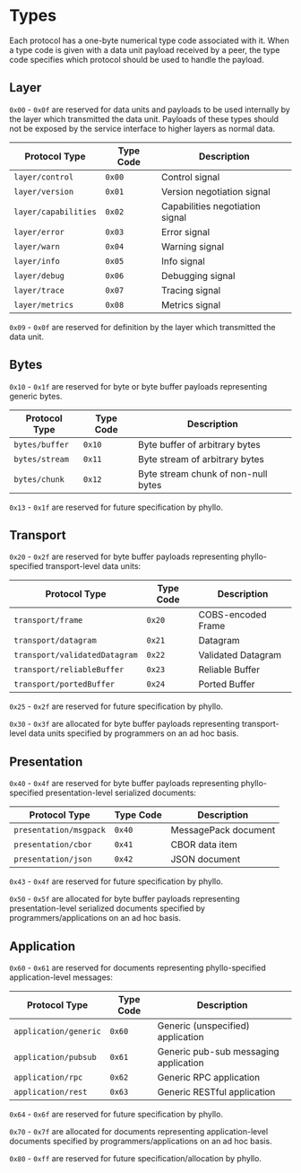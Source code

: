 # Types

Each protocol has a one-byte numerical type code associated with it. When a type code is given with a data unit payload received by a peer, the type code specifies which protocol should be used to handle the payload.


## Layer

`0x00` - `0x0f` are reserved for data units and payloads to be used internally by the layer which transmitted the data unit. Payloads of these types should not be exposed by the service interface to higher layers as normal data.

| Protocol Type        | Type Code | Description                     |
| -------------------- | --------- | ------------------------------- |
| `layer/control`      | `0x00`    | Control signal                  |
| `layer/version`      | `0x01`    | Version negotiation signal      |
| `layer/capabilities` | `0x02`    | Capabilities negotiation signal |
| `layer/error`        | `0x03`    | Error signal                    |
| `layer/warn`         | `0x04`    | Warning signal                  |
| `layer/info`         | `0x05`    | Info signal                     |
| `layer/debug`        | `0x06`    | Debugging signal                |
| `layer/trace`        | `0x07`    | Tracing signal                  |
| `layer/metrics`      | `0x08`    | Metrics signal                  |

`0x09` - `0x0f` are reserved for definition by the layer which transmitted the data unit.


## Bytes

`0x10` - `0x1f` are reserved for byte or byte buffer payloads representing generic bytes.

| Protocol Type  | Type Code | Description                         |
| -------------- | --------- | ----------------------------------- |
| `bytes/buffer` | `0x10`    | Byte buffer of arbitrary bytes      |
| `bytes/stream` | `0x11`    | Byte stream of arbitrary bytes      |
| `bytes/chunk`  | `0x12`    | Byte stream chunk of non-null bytes |

`0x13` - `0x1f` are reserved for future specification by phyllo.


## Transport

`0x20` - `0x2f` are reserved for byte buffer payloads representing phyllo-specified transport-level data units:

| Protocol Type                | Type Code | Description        |
| ---------------------------- | --------- | ------------------ |
| `transport/frame`            | `0x20`    | COBS-encoded Frame |
| `transport/datagram`         | `0x21`    | Datagram           |
| `transport/validatedDatagram`| `0x22`    | Validated Datagram |
| `transport/reliableBuffer`   | `0x23`    | Reliable Buffer    |
| `transport/portedBuffer`     | `0x24`    | Ported Buffer      |

`0x25` - `0x2f` are reserved for future specification by phyllo.

`0x30` - `0x3f` are allocated for byte buffer payloads representing transport-level data units specified by programmers on an ad hoc basis.


## Presentation

`0x40` - `0x4f` are reserved for byte buffer payloads representing phyllo-specified presentation-level serialized documents:

| Protocol Type          | Type Code | Description          |
| ---------------------- | --------- | -------------------- |
| `presentation/msgpack` | `0x40`    | MessagePack document |
| `presentation/cbor`    | `0x41`    | CBOR data item       |
| `presentation/json`    | `0x42`    | JSON document        |

`0x43` - `0x4f` are reserved for future specification by phyllo.

`0x50` - `0x5f` are allocated for byte buffer payloads representing presentation-level serialized documents specified by programmers/applications on an ad hoc basis.


## Application

`0x60` - `0x61` are reserved for documents representing phyllo-specified application-level messages:

| Protocol Type         | Type Code | Description                           |
| --------------------- | --------- | ------------------------------------- |
| `application/generic` | `0x60`    | Generic (unspecified) application     |
| `application/pubsub`  | `0x61`    | Generic pub-sub messaging application |
| `application/rpc`     | `0x62`    | Generic RPC application               |
| `application/rest`    | `0x63`    | Generic RESTful application           |

`0x64` - `0x6f` are reserved for future specification by phyllo.

`0x70` - `0x7f` are allocated for documents representing application-level documents specified by programmers/applications on an ad hoc basis.

`0x80` - `0xff` are reserved for future specification/allocation by phyllo.
